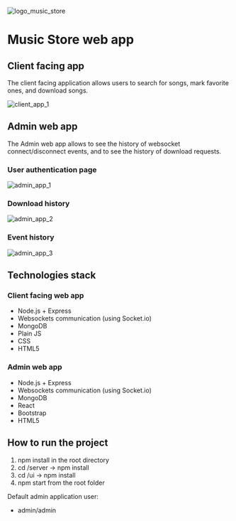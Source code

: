![logo_music_store](https://user-images.githubusercontent.com/3188163/129047175-6483412a-09a6-4e10-9fe8-705bf090da44.png)

# Music Store web app

## Client facing app
The client facing application allows users to search for songs, mark favorite ones, and download songs.

![client_app_1](https://user-images.githubusercontent.com/3188163/129047634-1f09a688-330a-4d8e-8a8b-e41b187432ef.jpg)

## Admin web app
The Admin web app allows to see the history of websocket connect/disconnect events, and to see the history of download requests.

### User authentication page
![admin_app_1](https://user-images.githubusercontent.com/3188163/129048085-451dc7f6-2ea0-4c5f-ac1a-aa547a9158ec.jpg)

### Download history
![admin_app_2](https://user-images.githubusercontent.com/3188163/129048157-b62a66ba-b631-4972-8bc2-438e53b235ee.jpg)

### Event history
![admin_app_3](https://user-images.githubusercontent.com/3188163/129048242-b0aa4467-8008-46e4-99eb-126fdb0f6804.jpg)

## Technologies stack
### Client facing web app
* Node.js + Express
* Websockets communication (using Socket.io)
* MongoDB
* Plain JS
* CSS
* HTML5

### Admin web app
* Node.js + Express
* Websockets communication (using Socket.io)
* MongoDB
* React
* Bootstrap
* HTML5

## How to run the project
1. npm install in the root directory
2. cd /server -> npm install
3. cd /ui -> npm install
4. npm start from the root folder

Default admin application user:
  - admin/admin

